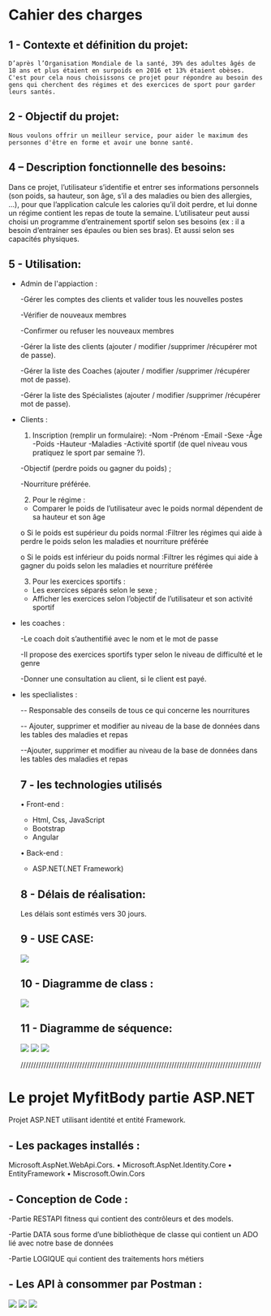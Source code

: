 # Cahier des charges

  ## 1 - Contexte et définition du projet:
  
    D’après l’Organisation Mondiale de la santé, 39% des adultes âgés de 18 ans et plus étaient en surpoids en 2016 et 13% étaient obèses. C'est pour cela nous choisissons ce projet pour répondre au besoin des gens qui cherchent des régimes et des exercices de sport pour garder leurs santés.

    
  ## 2 - Objectif du projet:
    Nous voulons offrir un meilleur service, pour aider le maximum des personnes d'être en forme et avoir une bonne santé.
    
   ## 4 – Description fonctionnelle des besoins:
   Dans ce projet, l’utilisateur s’identifie et entrer ses informations personnels (son poids, sa hauteur, son âge, s’il a des maladies ou bien des allergies, ...), pour que l’application calcule les calories qu’il doit perdre, et lui donne un régime contient les repas de toute la semaine.
L’utilisateur peut aussi choisi un programme d’entrainement sportif selon ses besoins (ex : il a besoin d’entrainer ses épaules ou bien ses bras). Et aussi selon ses capacités physiques.

    
   ## 5 - Utilisation:
 * Admin de l'appiaction : 
 
   -Gérer les comptes des clients et valider tous les nouvelles postes 
   
   -Vérifier de nouveaux membres 
   
   -Confirmer ou refuser les nouveaux membres 
   
   -Gérer la liste des clients (ajouter / modifier /supprimer /récupérer mot de passe).
   
   -Gérer la liste des Coaches (ajouter / modifier /supprimer /récupérer mot de passe).
   
   -Gérer la liste des Spécialistes (ajouter / modifier /supprimer /récupérer mot de passe).
   
 * Clients :
 
   1) Inscription (remplir un formulaire):
   -Nom 
   -Prénom 
   -Email 
   -Sexe 
   -Âge 
   -Poids
   -Hauteur
   -Maladies
   -Activité sportif (de quel niveau vous pratiquez le sport par semaine ?).
   
   -Objectif (perdre poids ou gagner du poids) ;
   
   -Nourriture préférée.
   
   2) Pour le régime :
   -	Comparer le poids de l’utilisateur avec le poids normal dépendent de sa hauteur et son âge 
   
   o	Si le poids est supérieur du poids normal :Filtrer les régimes qui aide à perdre le poids selon les maladies et nourriture préférée 
   
   o	Si le poids est inférieur du poids normal :Filtrer les régimes qui aide à gagner du poids selon les maladies et nourriture préférée
   
   3) Pour les exercices sportifs :
   -	Les exercices séparés selon le sexe ;
   -	Afficher les exercices selon l’objectif de l’utilisateur et son activité sportif
   

 * les coaches : 
 
   -Le coach doit s’authentifié avec le nom et le mot de passe
   
   -Il propose des exercices sportifs typer selon le niveau de difficulté et le genre
   
   -Donner une consultation au client, si le client est payé.
   
 * les speclialistes :
 
   --	Responsable des conseils de tous ce qui concerne les nourritures 
   
   --	Ajouter, supprimer et modifier au niveau de la base de données dans les tables des maladies et repas 
   
   --Ajouter, supprimer et modifier au niveau de la base de données dans les tables des maladies et repas 
   
   
   ## 7 - les technologies utilisés
   •	Front-end :
     -	Html, Css, JavaScript
     -	 Bootstrap
     -	Angular
     
   •	Back-end :
     -	ASP.NET(.NET Framework)
   
   
   ## 8 - Délais de réalisation:
   Les délais sont estimés vers 30 jours.
   
   ## 9 - USE CASE:
   ![](https://github.com/Zahidi-reda/fitnessApp/blob/master/img/FitnessZoneUseCase.png)
   
   ## 10 - Diagramme de class :
   ![](https://github.com/Zahidi-reda/fitnessApp/blob/master/img/diagramme%20de%20class.PNG)
   
   ## 11 - Diagramme de séquence:
   ![](https://github.com/Zahidi-reda/fitnessApp/blob/master/img/diagramme%20de%20s%C3%A9quence1.PNG)
   ![](https://github.com/Zahidi-reda/fitnessApp/blob/master/img/diagramme%20de%20s%C3%A9quence2.PNG)
   ![](https://github.com/Zahidi-reda/fitnessApp/blob/master/img/diagramme%20de%20s%C3%A9quence3.PNG)

   //////////////////////////////////////////////////////////////////////////////////////////////
   
  # Le projet MyfitBody partie ASP.NET
  Projet ASP.NET utilisant identité et entité Framework.
  
  ## - Les packages installés : 
  Microsoft.AspNet.WebApi.Cors. • Microsoft.AspNet.Identity.Core • EntityFramework • Miscrosoft.Owin.Cors
  
  ## - Conception de Code :
   -Partie RESTAPI fitness qui contient des contrôleurs et des models. 
   
   -Partie DATA sous forme d’une bibliothèque de classe qui contient un ADO lié avec notre base de données 
   
   -Partie LOGIQUE qui contient des traitements hors métiers
   
   ## - Les API à consommer par Postman :
  ![](https://github.com/Zahidi-reda/fitnessApp/blob/master/img/postmane1.PNG)
  ![](https://github.com/Zahidi-reda/fitnessApp/blob/master/img/postmane2.PNG)
  ![](https://github.com/Zahidi-reda/fitnessApp/blob/master/img/postmane3.PNG)
